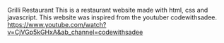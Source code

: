 Grilli Restaurant
This is a restaurant website made with html, css and javascript.
This website was inspired from the youtuber codewithsadee.
https://www.youtube.com/watch?v=CjVGp5kGHxA&ab_channel=codewithsadee
